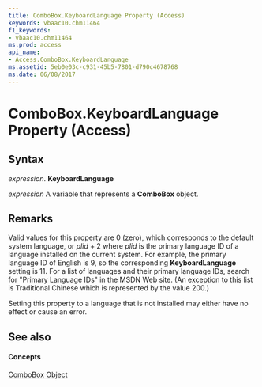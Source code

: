 ```yaml
---
title: ComboBox.KeyboardLanguage Property (Access)
keywords: vbaac10.chm11464
f1_keywords:
- vbaac10.chm11464
ms.prod: access
api_name:
- Access.ComboBox.KeyboardLanguage
ms.assetid: 5eb0e03c-c931-45b5-7801-d790c4678768
ms.date: 06/08/2017
---
```



# ComboBox.KeyboardLanguage Property (Access)





## Syntax

 _expression_. **KeyboardLanguage**

 _expression_ A variable that represents a **ComboBox** object.


## Remarks

Valid values for this property are 0 (zero), which corresponds to the default system language, or  _plid_ + 2 where _plid_ is the primary language ID of a language installed on the current system. For example, the primary language ID of English is 9, so the corresponding **KeyboardLanguage** setting is 11. For a list of languages and their primary language IDs, search for "Primary Language IDs" in the MSDN Web site. (An exception to this list is Traditional Chinese which is represented by the value 200.)

Setting this property to a language that is not installed may either have no effect or cause an error.


## See also


#### Concepts


[ComboBox Object](combobox-object-access.md)

